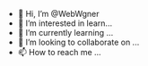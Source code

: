 - 👋 Hi, I’m @WebWgner
- 👀 I’m interested in learn...
- 🌱 I’m currently learning ...
- 💞️ I’m looking to collaborate on ...
- 📫 How to reach me ...

<!---
WebWgner/WebWgner is a ✨ special ✨ repository because its `README.md` (this file) appears on your GitHub profile.
You can click the Preview link to take a look at your changes.
--->
